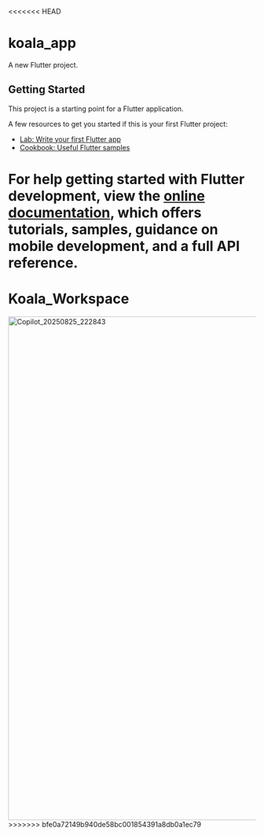 <<<<<<< HEAD
# koala_app

A new Flutter project.

## Getting Started

This project is a starting point for a Flutter application.

A few resources to get you started if this is your first Flutter project:

- [Lab: Write your first Flutter app](https://docs.flutter.dev/get-started/codelab)
- [Cookbook: Useful Flutter samples](https://docs.flutter.dev/cookbook)

For help getting started with Flutter development, view the
[online documentation](https://docs.flutter.dev/), which offers tutorials,
samples, guidance on mobile development, and a full API reference.
=======
# Koala_Workspace

<img width="1024" height="1024" alt="Copilot_20250825_222843" src="https://github.com/user-attachments/assets/e3e45249-7b2b-4db3-aa93-00e4a71701b6" />
>>>>>>> bfe0a72149b940de58bc001854391a8db0a1ec79
